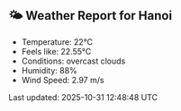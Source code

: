<!-- WEATHER-START -->
## 🌤 Weather Report for Hanoi

- Temperature: 22°C
- Feels like: 22.55°C
- Conditions: overcast clouds
- Humidity: 88%
- Wind Speed: 2.97 m/s

Last updated: 2025-10-31 12:48:48 UTC
<!-- WEATHER-END -->
